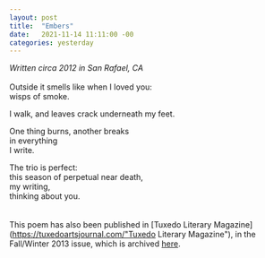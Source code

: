 ```yaml
---
layout: post
title:  "Embers"
date:   2021-11-14 11:11:00 -00
categories: yesterday
---
```

*Written circa 2012 in San Rafael, CA*
<br/>
<br/>
Outside it smells like when I loved you:<br/> 
wisps of smoke.<br/>

I walk, and leaves crack underneath my feet.<br/> 

One thing burns, another breaks<br/>
in everything<br/>
I write.<br/>

The trio is perfect:<br/>
this season of perpetual near death,<br/>
my writing,<br/>
thinking about you.
<br/>
<br/>
<br/>
This poem has also been published in [Tuxedo Literary Magazine](https://tuxedoartsjournal.com/"Tuxedo Literary Magazine"), in the Fall/Winter 2013 issue, which is archived [here](https://scholar.dominican.edu/tuxedolit/vol2013/iss2/).
